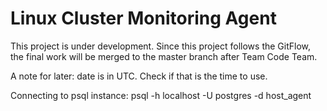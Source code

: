 # Linux Cluster Monitoring Agent
This project is under development. Since this project follows the GitFlow, the final work will be merged to the master branch after Team Code Team.

A note for later: date is in UTC. Check if that is the time to use.

Connecting to psql instance: psql -h localhost -U postgres -d host_agent